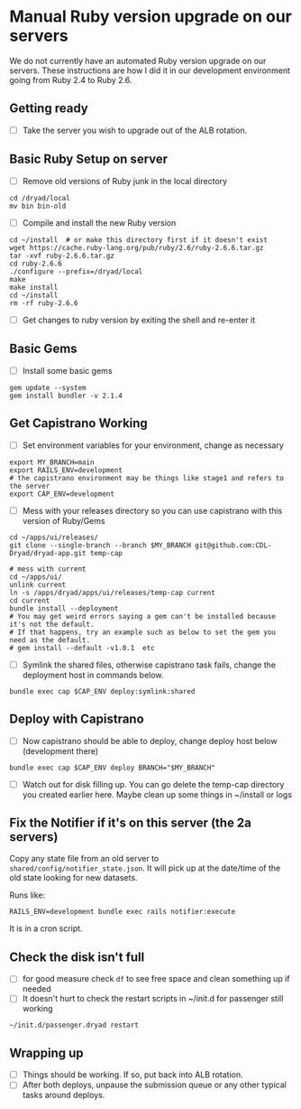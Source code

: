 # Manual Ruby version upgrade on our servers

We do not currently have an automated Ruby version upgrade on our servers.
These instructions are how I did it in our development environment going
from Ruby 2.4 to Ruby 2.6.

## Getting ready

- [ ] Take the server you wish to upgrade out of the ALB rotation.

## Basic Ruby Setup on server

- [ ] Remove old versions of Ruby junk in the local directory
```shell script
cd /dryad/local
mv bin bin-old
```

- [ ] Compile and install the new Ruby version
```shell script
cd ~/install  # or make this directory first if it doesn't exist
wget https://cache.ruby-lang.org/pub/ruby/2.6/ruby-2.6.6.tar.gz
tar -xvf ruby-2.6.6.tar.gz
cd ruby-2.6.6
./configure --prefix=/dryad/local
make
make install
cd ~/install
rm -rf ruby-2.6.6
```

- [ ] Get changes to ruby version by exiting the shell and re-enter it

## Basic Gems

- [ ] Install some basic gems
```shell script
gem update --system
gem install bundler -v 2.1.4
```

## Get Capistrano Working

- [ ] Set environment variables for your environment, change as necessary
```shell script
export MY_BRANCH=main
export RAILS_ENV=development
# the capistrano environment may be things like stage1 and refers to the server
export CAP_ENV=development
```

- [ ] Mess with your releases directory so you can use capistrano with this version of Ruby/Gems
```shell script
cd ~/apps/ui/releases/
git clone --single-branch --branch $MY_BRANCH git@github.com:CDL-Dryad/dryad-app.git temp-cap

# mess with current
cd ~/apps/ui/
unlink current
ln -s /apps/dryad/apps/ui/releases/temp-cap current
cd current
bundle install --deployment
# You may get weird errors saying a gem can't be installed because it's not the default.
# If that happens, try an example such as below to set the gem you need as the default.
# gem install --default -v1.0.1  etc
```

- [ ] Symlink the shared files, otherwise capistrano task fails, change the deployment host in commands below.
```shell script
bundle exec cap $CAP_ENV deploy:symlink:shared
```

## Deploy with Capistrano

- [ ] Now capistrano should be able to deploy, change deploy host below (development there)
```shell script
bundle exec cap $CAP_ENV deploy BRANCH="$MY_BRANCH"
```

- [ ] Watch out for disk filling up.  You can go delete the temp-cap directory you created earlier here. Maybe clean
up some things in ~/install or logs

## Fix the Notifier if it's on this server (the 2a servers)

Copy any state file from an old server to `shared/config/notifier_state.json`.  It will pick up at the date/time
of the old state looking for new datasets.

Runs like: 

`RAILS_ENV=development bundle exec rails notifier:execute`

It is in a cron script.

## Check the disk isn't full
- [ ] for good measure check `df` to see free space and clean something up if needed
- [ ] It doesn't hurt to check the restart scripts in ~/init.d for passenger still working
```shell script
~/init.d/passenger.dryad restart
```

## Wrapping up
- [ ] Things should be working.  If so, put back into ALB rotation.
- [ ] After both deploys, unpause the submission queue or any other typical tasks around deploys.
